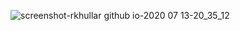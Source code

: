 ![screenshot-rkhullar github io-2020 07 13-20_35_12](https://user-images.githubusercontent.com/54595670/87319545-94546780-c54b-11ea-8254-e9a924db64e3.png)
